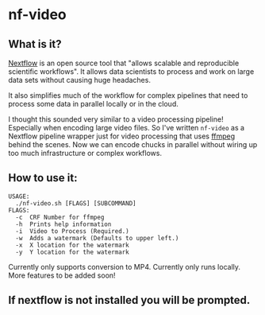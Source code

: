 # nf-video

## What is it?

[Nextflow](https://www.nextflow.io) is an open source tool that "allows scalable and reproducible scientific workflows". It allows data scientists to process and work on large data sets without causing huge headaches.

It also simplifies much of the workflow for complex pipelines that need to process some data in parallel locally or in the cloud.

I thought this sounded very similar to a video processing pipeline! Especially when encoding large video files. So I've written `nf-video` as a Nextflow pipeline wrapper just for video processing that uses [ffmpeg](https://www.ffmpeg.org) behind the scenes. Now we can encode chucks in parallel without wiring up too much infrastructure or complex workflows.

## How to use it:

```
USAGE:
  ./nf-video.sh [FLAGS] [SUBCOMMAND]
FLAGS:
  -c  CRF Number for ffmpeg
  -h  Prints help information
  -i  Video to Process (Required.)
  -w  Adds a watermark (Defaults to upper left.)
  -x  X location for the watermark
  -y  Y location for the watermark
```

Currently only supports conversion to MP4.
Currently only runs locally.
More features to be added soon!

## If nextflow is not installed you will be prompted.